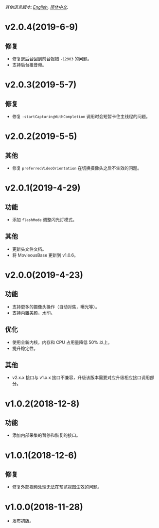 *其他语言版本: [English](CHANGELOG.md), [简体中文](CHANGELOG.zh-cn.md).*

# v2.0.4(2019-6-9)
## 修复
- 修复退后台回到前台报错 `-12903` 的问题。
- 支持后台推音频。

# v2.0.3(2019-5-7)
## 修复
- 修复 `-startCapturingWithCompletion` 调用时会短暂卡住主线程的问题。

# v2.0.2(2019-5-5)
## 其他
- 修复 `preferredVideoOrientation` 在切换摄像头之后不生效的问题。

# v2.0.1(2019-4-29)
## 功能
- 添加 `flashMode` 调整闪光灯模式。
## 其他
- 更新头文件文档。
- 将 MovieousBase 更新到 v1.0.6。

# v2.0.0(2019-4-23)
## 功能
- 支持更多的摄像头操作（自动对焦，曝光等）。
- 支持内置美颜，水印。
## 优化
- 使用全新内核，内存和 CPU 占用量降低 50% 以上。
- 提升稳定性。
## 其他
- v2.x.x 接口与 v1.x.x 接口不兼容，升级该版本需要对应升级相应接口调用部分。

# v1.0.2(2018-12-8)
## 功能
- 添加内部采集的暂停和恢复的接口。

# v1.0.1(2018-12-6)
## 修复
- 修复外部视频处理无法在预览视图生效的问题。

# v1.0.0(2018-11-28)
- 发布初版。